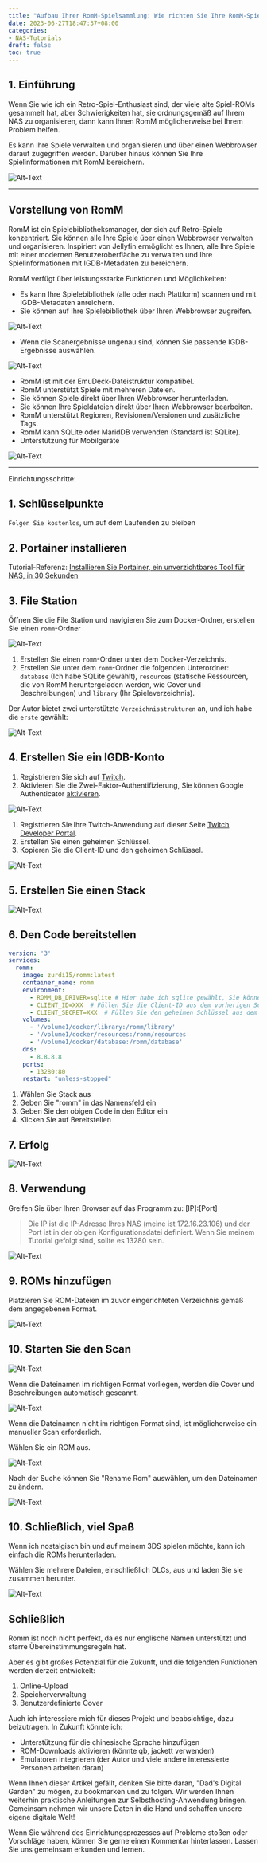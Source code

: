 ```yaml
---
title: "Aufbau Ihrer RomM-Spielsammlung: Wie richten Sie Ihre RomM-Spielsammlung ein?"
date: 2023-06-27T18:47:37+08:00
categories:
- NAS-Tutorials
draft: false
toc: true
---
```


## 1. Einführung

Wenn Sie wie ich ein Retro-Spiel-Enthusiast sind, der viele alte Spiel-ROMs gesammelt hat, aber Schwierigkeiten hat, sie ordnungsgemäß auf Ihrem NAS zu organisieren, dann kann Ihnen RomM möglicherweise bei Ihrem Problem helfen.

Es kann Ihre Spiele verwalten und organisieren und über einen Webbrowser darauf zugegriffen werden. Darüber hinaus können Sie Ihre Spielinformationen mit RomM bereichern.

![Alt-Text](https://github.com/zurdi15/romm/raw/master/.github/screenshots/gallery.png "Bild")

---

## Vorstellung von RomM

RomM ist ein Spielebibliotheksmanager, der sich auf Retro-Spiele konzentriert. Sie können alle Ihre Spiele über einen Webbrowser verwalten und organisieren. Inspiriert von Jellyfin ermöglicht es Ihnen, alle Ihre Spiele mit einer modernen Benutzeroberfläche zu verwalten und Ihre Spielinformationen mit IGDB-Metadaten zu bereichern.

RomM verfügt über leistungsstarke Funktionen und Möglichkeiten:

- Es kann Ihre Spielebibliothek (alle oder nach Plattform) scannen und mit IGDB-Metadaten anreichern.
- Sie können auf Ihre Spielebibliothek über Ihren Webbrowser zugreifen.

![Alt-Text](https://github.com/zurdi15/romm/raw/master/.github/screenshots/home.png "Bild")

- Wenn die Scanergebnisse ungenau sind, können Sie passende IGDB-Ergebnisse auswählen.

![Alt-Text](https://github.com/zurdi15/romm/raw/master/.github/screenshots/search.png "Bild")

- RomM ist mit der EmuDeck-Dateistruktur kompatibel.
- RomM unterstützt Spiele mit mehreren Dateien.
- Sie können Spiele direkt über Ihren Webbrowser herunterladen.
- Sie können Ihre Spieldateien direkt über Ihren Webbrowser bearbeiten.
- RomM unterstützt Regionen, Revisionen/Versionen und zusätzliche Tags.
- RomM kann SQLite oder MaridDB verwenden (Standard ist SQLite).
- Unterstützung für Mobilgeräte

![Alt-Text](https://github.com/zurdi15/romm/raw/master/.github/screenshots/m_gallery.png "Bild")

---

Einrichtungsschritte:

## 1. Schlüsselpunkte

`Folgen Sie kostenlos`, um auf dem Laufenden zu bleiben

## 2. Portainer installieren

Tutorial-Referenz:
[Installieren Sie Portainer, ein unverzichtbares Tool für NAS, in 30 Sekunden](/how-to-install-portainer-in-nas/)

## 3. File Station

Öffnen Sie die File Station und navigieren Sie zum Docker-Ordner, erstellen Sie einen `romm`-Ordner

![Alt-Text](./202306262345210.png "Bild")

1. Erstellen Sie einen `romm`-Ordner unter dem Docker-Verzeichnis.
2. Erstellen Sie unter dem `romm`-Ordner die folgenden Unterordner: `database` (Ich habe SQLite gewählt), `resources` (statische Ressourcen, die von RomM heruntergeladen werden, wie Cover und Beschreibungen) und `library` (Ihr Spieleverzeichnis).

Der Autor bietet zwei unterstützte `Verzeichnisstrukturen` an, und ich habe die `erste` gewählt:

![Alt-Text](./202306262345528.png "Bild")

## 4. Erstellen Sie ein IGDB-Konto

1. Registrieren Sie sich auf [Twitch](https://dev.twitch.tv/login).
2. Aktivieren Sie die Zwei-Faktor-Authentifizierung, Sie können Google Authenticator [aktivieren](https://www.twitch.tv/settings/security).

![Alt-Text](./202306262345720.png "Bild")

1. Registrieren Sie Ihre Twitch-Anwendung auf dieser Seite [Twitch Developer Portal](https://dev.twitch.tv/console/apps/create).
2. Erstellen Sie einen geheimen Schlüssel.
3. Kopieren Sie die Client-ID und den geheimen Schlüssel.

![Alt-Text](./202306262345436.png "Bild")

## 5. Erstellen Sie einen Stack

![Alt-Text](202306061552130.png "Bild")

## 6. Den Code bereitstellen

```yaml
version: '3'
services:
  romm:
    image: zurdi15/romm:latest
    container_name: romm
    environment:
      - ROMM_DB_DRIVER=sqlite # Hier habe ich sqlite gewählt, Sie können mysql wählen
      - CLIENT_ID=XXX  # Füllen Sie die Client-ID aus dem vorherigen Schritt ein
      - CLIENT_SECRET=XXX  # Füllen Sie den geheimen Schlüssel aus dem vorherigen Schritt ein
    volumes:
      - '/volume1/docker/library:/romm/library'
      - '/volume1/docker/resources:/romm/resources'
      - '/volume1/docker/database:/romm/database'
    dns:
      - 8.8.8.8
    ports:
      - 13280:80
    restart: "unless-stopped"
```

1. Wählen Sie Stack aus
2. Geben Sie "romm" in das Namensfeld ein
3. Geben Sie den obigen Code in den Editor ein
4. Klicken Sie auf Bereitstellen

## 7. Erfolg

![Alt-Text](202306061556495.png "Bild")

## 8. Verwendung

Greifen Sie über Ihren Browser auf das Programm zu: [IP]:[Port]

> Die IP ist die IP-Adresse Ihres NAS (meine ist 172.16.23.106) und der Port ist in der obigen Konfigurationsdatei definiert. Wenn Sie meinem Tutorial gefolgt sind, sollte es 13280 sein.

![Alt-Text](./202306262346663.png "Bild")

## 9. ROMs hinzufügen

Platzieren Sie ROM-Dateien im zuvor eingerichteten Verzeichnis gemäß dem angegebenen Format.

![Alt-Text](./202306262346631.png "Bild")

## 10. Starten Sie den Scan

![Alt-Text](./202306262346339.png "Bild")

Wenn die Dateinamen im richtigen Format vorliegen, werden die Cover und Beschreibungen automatisch gescannt.

![Alt-Text](./202306262347274.png "Bild")

Wenn die Dateinamen nicht im richtigen Format sind, ist möglicherweise ein manueller Scan erforderlich.

Wählen Sie ein ROM aus.

![Alt-Text](./202306262347280.png "Bild")

Nach der Suche können Sie "Rename Rom" auswählen, um den Dateinamen zu ändern.

![Alt-Text](./202306262347425.png "Bild")

## 10. Schließlich, viel Spaß

Wenn ich nostalgisch bin und auf meinem 3DS spielen möchte, kann ich einfach die ROMs herunterladen.

Wählen Sie mehrere Dateien, einschließlich DLCs, aus und laden Sie sie zusammen herunter.

![Alt-Text](./202306262347828.png "Bild")

## Schließlich

Romm ist noch nicht perfekt, da es nur englische Namen unterstützt und starre Übereinstimmungsregeln hat.

Aber es gibt großes Potenzial für die Zukunft, und die folgenden Funktionen werden derzeit entwickelt:

1. Online-Upload
2. Speicherverwaltung
3. Benutzerdefinierte Cover

Auch ich interessiere mich für dieses Projekt und beabsichtige, dazu beizutragen. In Zukunft könnte ich:

- Unterstützung für die chinesische Sprache hinzufügen
- ROM-Downloads aktivieren (könnte qb, jackett verwenden)
- Emulatoren integrieren (der Autor und viele andere interessierte Personen arbeiten daran)

Wenn Ihnen dieser Artikel gefällt, denken Sie bitte daran, "Dad's Digital Garden" zu mögen, zu bookmarken und zu folgen. Wir werden Ihnen weiterhin praktische Anleitungen zur Selbsthosting-Anwendung bringen. Gemeinsam nehmen wir unsere Daten in die Hand und schaffen unsere eigene digitale Welt!

Wenn Sie während des Einrichtungsprozesses auf Probleme stoßen oder Vorschläge haben, können Sie gerne einen Kommentar hinterlassen. Lassen Sie uns gemeinsam erkunden und lernen.